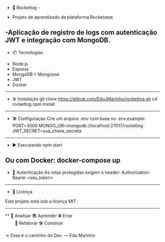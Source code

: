 * 🚀 Rocketlog - 
- Projeto de aprendizado da plataforma Rocketseat.

-Aplicação de registro de logs com autenticação JWT e integração com MongoDB.
-------------------------------
* 📦 Tecnologias
- Node.js
- Express
- MongoDB + Mongoose
- JWT
- Docker
-------------------------------
* ⚙️ Instalação
git clone https://github.com/EduJMarinho/rocketlog.git
cd rocketlog
npm install

-------------------------------
* 🛠️ Configuração
Crie um arquivo .env com base no .env.example:
PORT=3000
MONGO_URI=mongodb://localhost:27017/rocketlog
JWT_SECRET=sua_chave_secreta

-------------------------------
* ▶️ Executando
npm start


Ou com Docker:
docker-compose up
-------------------------------

* 🔐 Autenticação
As rotas protegidas exigem o header:
Authorization: Bearer <seu_token>


------------------------------------

* 📄 Licença

Este projeto está sob a licença MIT.

------------------------------------
**
🧠 Analisar 📚 Aprender ❌ Errar  
   🔁 Refatorar  🛠️ Construir  
          
→ Esse é o caminho do Dev. — Edu Marinho



